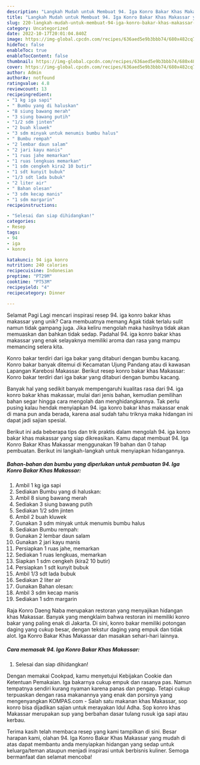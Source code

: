 ```yaml
---
description: "Langkah Mudah untuk Membuat 94. Iga Konro Bakar Khas Makassar yang Lezat"
title: "Langkah Mudah untuk Membuat 94. Iga Konro Bakar Khas Makassar yang Lezat"
slug: 220-langkah-mudah-untuk-membuat-94-iga-konro-bakar-khas-makassar-yang-lezat
category: Uncategorized
date: 2022-10-17T20:01:04.840Z
image: https://img-global.cpcdn.com/recipes/636aed5e9b3bbb74/680x482cq70/94-iga-konro-bakar-khas-makassar-foto-resep-utama.jpg
hideToc: false
enableToc: true
enableTocContent: false
thumbnail: https://img-global.cpcdn.com/recipes/636aed5e9b3bbb74/680x482cq70/94-iga-konro-bakar-khas-makassar-foto-resep-utama.jpg
cover: https://img-global.cpcdn.com/recipes/636aed5e9b3bbb74/680x482cq70/94-iga-konro-bakar-khas-makassar-foto-resep-utama.jpg
author: Admin
authorAv: notfound
ratingvalue: 4.8
reviewcount: 13
recipeingredient:
- "1 kg iga sapi"
- " Bumbu yang di haluskan"
- "8 siung bawang merah"
- "3 siung bawang putih"
- "1/2 sdm jinten"
- "2 buah kluwek"
- "3 sdm minyak untuk menumis bumbu halus"
- " Bumbu rempah"
- "2 lembar daun salam"
- "2 jari kayu manis"
- "1 ruas jahe memarkan"
- "1 ruas lengkuas memarkan"
- "1 sdm cengkeh kira2 10 butir"
- "1 sdt kunyit bubuk"
- "1/3 sdt lada bubuk"
- "2 liter air"
- " Bahan olesan"
- "3 sdm kecap manis"
- "1 sdm margarin"
recipeinstructions:

- "Selesai dan siap dihidangkan!"
categories:
- Resep
tags:
- 94
- iga
- konro

katakunci: 94 iga konro 
nutrition: 240 calories
recipecuisine: Indonesian
preptime: "PT29M"
cooktime: "PT53M"
recipeyield: "4"
recipecategory: Dinner

---
```



Selamat Pagi Lagi mencari inspirasi resep 94. iga konro bakar khas makassar yang unik? Cara membuatnya memang Agak tidak terlalu sulit namun tidak gampang juga. Jika keliru mengolah maka hasilnya tidak akan memuaskan dan bahkan tidak sedap. Padahal 94. iga konro bakar khas makassar yang enak selayaknya memiliki aroma dan rasa yang mampu memancing selera kita.


Konro bakar terdiri dari iga bakar yang ditaburi dengan bumbu kacang. Konro bakar banyak ditemui di Kecamatan Ujung Pandang atau di kawasan Lapangan Karebosi Makassar. Berikut resep konro bakar khas Makassar: Konro bakar terdiri dari iga bakar yang ditaburi dengan bumbu kacang.

Banyak hal yang sedikit banyak mempengaruhi kualitas rasa dari 94. iga konro bakar khas makassar, mulai dari jenis bahan, kemudian pemilihan bahan segar hingga cara mengolah dan menghidangkannya. Tak perlu pusing kalau hendak menyiapkan 94. iga konro bakar khas makassar enak di mana pun anda berada, karena asal sudah tahu triknya maka hidangan ini dapat jadi sajian spesial.


Berikut ini ada beberapa tips dan trik praktis dalam mengolah 94. iga konro bakar khas makassar yang siap dikreasikan. Kamu dapat membuat 94. Iga Konro Bakar Khas Makassar menggunakan 19 bahan dan 0 tahap pembuatan. Berikut ini langkah-langkah untuk menyiapkan hidangannya.

<!--inarticleads1-->

##### Bahan-bahan dan bumbu yang diperlukan untuk pembuatan 94. Iga Konro Bakar Khas Makassar:

1. Ambil 1 kg iga sapi
1. Sediakan  Bumbu yang di haluskan:
1. Ambil 8 siung bawang merah
1. Sediakan 3 siung bawang putih
1. Sediakan 1/2 sdm jinten
1. Ambil 2 buah kluwek
1. Gunakan 3 sdm minyak untuk menumis bumbu halus
1. Sediakan  Bumbu rempah:
1. Gunakan 2 lembar daun salam
1. Gunakan 2 jari kayu manis
1. Persiapkan 1 ruas jahe, memarkan
1. Sediakan 1 ruas lengkuas, memarkan
1. Siapkan 1 sdm cengkeh (kira2 10 butir)
1. Persiapkan 1 sdt kunyit bubuk
1. Ambil 1/3 sdt lada bubuk
1. Sediakan 2 liter air
1. Gunakan  Bahan olesan:
1. Ambil 3 sdm kecap manis
1. Sediakan 1 sdm margarin


Raja Konro Daeng Naba merupakan restoran yang menyajikan hidangan khas Makassar. Banyak yang mengklaim bahwa restoran ini memiliki konro bakar yang paling enak di Jakarta. Di sini, konro bakar memiliki potongan daging yang cukup besar, dengan tekstur daging yang empuk dan tidak alot. Iga Konro Bakar Khas Makassar dan masakan sehari-hari lainnya. 

<!--inarticleads2-->

##### Cara memasak 94. Iga Konro Bakar Khas Makassar:


1. Selesai dan siap dihidangkan!

Dengan memakai Cookpad, kamu menyetujui Kebijakan Cookie dan Ketentuan Pemakaian. Iga bakarnya cukup empuk dan rasanya pas. Namun tempatnya sendiri kurang nyaman karena panas dan pengap. Tetapi cukup terpuaskan dengan rasa makanannya yang enak dan porsinya yang mengenyangkan KOMPAS.com - Salah satu makanan khas Makassar, sop konro bisa dijadikan sajian untuk merayakan Idul Adha. Sop konro khas Makassar merupakan sup yang berbahan dasar tulang rusuk iga sapi atau kerbau. 

Terima kasih telah membaca resep yang kami tampilkan di sini. Besar harapan kami, olahan 94. Iga Konro Bakar Khas Makassar yang mudah di atas dapat membantu anda menyiapkan hidangan yang sedap untuk keluarga/teman ataupun menjadi inspirasi untuk berbisnis kuliner. Semoga bermanfaat dan selamat mencoba!
